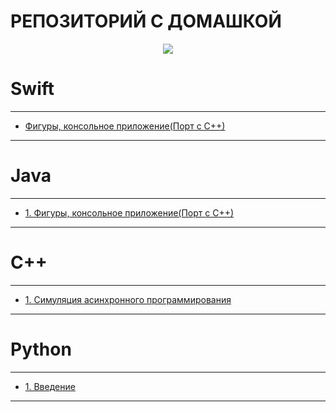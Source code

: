 # РЕПОЗИТОРИЙ С ДОМАШКОЙ

<p align="center">
    <img src="https://repository-images.githubusercontent.com/349182748/21c4a880-8db7-11eb-9d1c-3556e6fac883"> 
</p>

# Swift 
---
* [Фигуры, консольное приложение(Порт с С++)](Swift/FiguresLabSwift/)
---
# Java
---
* [1. Фигуры, консольное приложение(Порт с С++)](Java/Lab1/)
---
# C++ 
---
* [1. Симуляция асинхронного программирования](C++/Lab1/)
---
# Python
---
* [1. Введение](Python/Lab1)
---
